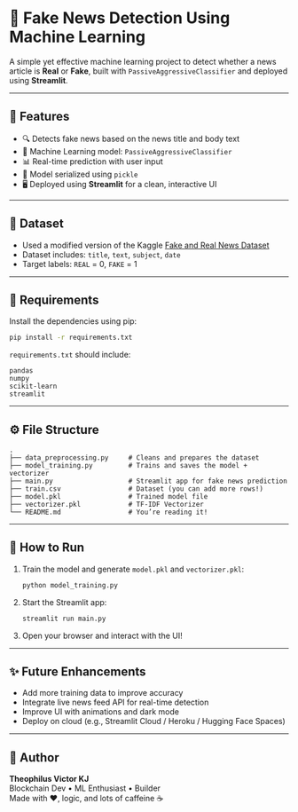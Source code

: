 # 📰 Fake News Detection Using Machine Learning

A simple yet effective machine learning project to detect whether a news article is **Real** or **Fake**, built with `PassiveAggressiveClassifier` and deployed using **Streamlit**.

---

## 🚀 Features

- 🔍 Detects fake news based on the news title and body text
- 🧠 Machine Learning model: `PassiveAggressiveClassifier`
- 📊 Real-time prediction with user input
- 💾 Model serialized using `pickle`
- 🖥️ Deployed using **Streamlit** for a clean, interactive UI

---

## 📂 Dataset

- Used a modified version of the Kaggle [Fake and Real News Dataset](https://www.kaggle.com/datasets/clmentbisaillon/fake-and-real-news-dataset)
- Dataset includes: `title`, `text`, `subject`, `date`
- Target labels: `REAL` = 0, `FAKE` = 1

---

## 🧰 Requirements

Install the dependencies using pip:

```bash
pip install -r requirements.txt
```

`requirements.txt` should include:

```
pandas
numpy
scikit-learn
streamlit
```

---

## ⚙️ File Structure

```
.
├── data_preprocessing.py     # Cleans and prepares the dataset
├── model_training.py         # Trains and saves the model + vectorizer
├── main.py                   # Streamlit app for fake news prediction
├── train.csv                 # Dataset (you can add more rows!)
├── model.pkl                 # Trained model file
├── vectorizer.pkl            # TF-IDF Vectorizer
└── README.md                 # You’re reading it!
```

---

## 🧪 How to Run

1. Train the model and generate `model.pkl` and `vectorizer.pkl`:
   ```bash
   python model_training.py
   ```

2. Start the Streamlit app:
   ```bash
   streamlit run main.py
   ```

3. Open your browser and interact with the UI!

---

## ✨ Future Enhancements

- Add more training data to improve accuracy
- Integrate live news feed API for real-time detection
- Improve UI with animations and dark mode
- Deploy on cloud (e.g., Streamlit Cloud / Heroku / Hugging Face Spaces)

---

## 🧠 Author

**Theophilus Victor KJ**  
Blockchain Dev • ML Enthusiast • Builder  
Made with ❤️, logic, and lots of caffeine ☕
